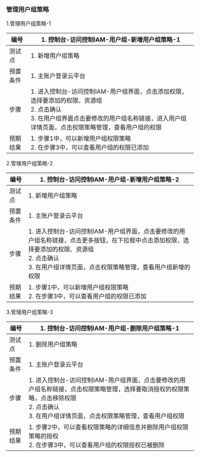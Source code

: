 ### 管理用户组策略

1.管理用户组策略-1

| 编号     | 1. 控制台-访问控制IAM-用户组-新增用户组策略-1                |
| -------- | ------------------------------------------------------------ |
| 测试点   | 1. 新增用户组策略                                            |
| 预置条件 | 1. 主账户登录云平台                                          |
| 步骤     | 1. 进入控制台-访问控制IAM-用户组界面，点击添加权限，选择要添加的权限、资源组<br>2. 点击确认<br>3. 在用户组界面点击要修改的用户组名称链接，进入用户组详情页面，点击权限策略管理，查看用户组的权限 |
| 预期结果 | 1. 步骤1中，可以新增用户组权限策略<br>2. 在步骤3中，可以查看用户组的权限已添加 |

2.管理用户组策略-2

| 编号     | 1. 控制台-访问控制IAM-用户组-新增用户组策略-2                |
| -------- | ------------------------------------------------------------ |
| 测试点   | 1. 新增用户组策略                                            |
| 预置条件 | 1. 主账户登录云平台                                          |
| 步骤     | 1. 进入控制台-访问控制IAM-用户组界面，点击要修改的用户组名称链接，点击更多按钮，在下拉框中点击添加权限，选择要添加的权限、资源组<br/>2. 点击确认<br/>3. 在用户组详情页面，点击权限策略管理，查看用户组新增的权限 |
| 预期结果 | 1. 步骤1中，可以新增用户组权限策略<br>2. 在步骤3中，可以查看用户组的权限已添加 |

3.管理用户组策略-3

| 编号     | 1. 控制台-访问控制IAM-用户组-删除用户组策略-1                |
| -------- | ------------------------------------------------------------ |
| 测试点   | 1. 删除用户组策略                                            |
| 预置条件 | 1. 主账户登录云平台                                          |
| 步骤     | 1. 进入控制台-访问控制IAM-用户组界面，点击要修改的用户组名称链接，点击权限策略管理，选择要取消授权的权限策略，点击移除权限<br>2. 点击确认<br/>3. 在用户组详情页面，点击权限策略管理，查看用户组权限 |
| 预期结果 | 1. 步骤2中，可以查看权限策略的详细信息并删除用户组权限策略的授权<br>2. 在步骤3中，可以查看用户组的权限授权已被删除 |

